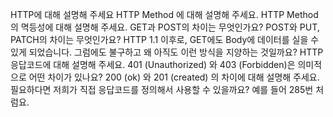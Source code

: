 HTTP에 대해 설명해 주세요
HTTP Method 에 대해 설명해 주세요.
HTTP Method의 멱등성에 대해 설명해 주세요.
GET과 POST의 차이는 무엇인가요?
POST와 PUT, PATCH의 차이는 무엇인가요?
HTTP 1.1 이후로, GET에도 Body에 데이터를 실을 수 있게 되었습니다. 그럼에도 불구하고 왜 아직도 이런 방식을 지양하는 것일까요?
HTTP 응답코드에 대해 설명해 주세요.
401 (Unauthorized) 와 403 (Forbidden)은 의미적으로 어떤 차이가 있나요?
200 (ok) 와 201 (created) 의 차이에 대해 설명해 주세요.
필요하다면 저희가 직접 응답코드를 정의해서 사용할 수 있을까요? 예를 들어 285번 처럼요.